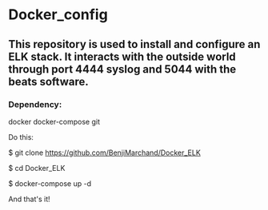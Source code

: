 # Docker_config

## This repository is used to install and configure an ELK stack. It interacts with the outside world through port 4444 syslog and 5044 with the beats software.

### Dependency:
docker
docker-compose
git


Do this:

$ git clone https://github.com/BenjiMarchand/Docker_ELK

$ cd Docker_ELK 

$ docker-compose up -d

And that's it!

